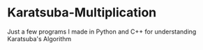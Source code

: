 # Karatsuba-Multiplication
Just a few programs I made in Python and C++ for understanding Karatsuba's Algorithm

